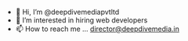 - 👋 Hi, I’m @deepdivemediapvtltd
- 👀 I’m interested in hiring web developers
- 📫 How to reach me ... director@deepdivemedia.in
